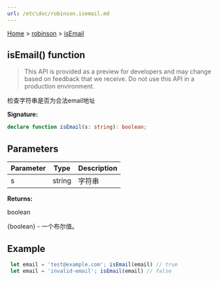 ```yaml
---
url: /etc\doc/robinson.isemail.md
---
```

[Home](./index.md) > [robinson](./robinson.md) > [isEmail](./robinson.isemail.md)

## isEmail() function

> This API is provided as a preview for developers and may change based on feedback that we receive. Do not use this API in a production environment.

检查字符串是否为合法email地址

**Signature:**

```typescript
declare function isEmail(s: string): boolean;
```

## Parameters

|  Parameter | Type | Description |
|  --- | --- | --- |
|  s | string | 字符串 |

**Returns:**

boolean

{boolean} - 一个布尔值。

## Example

```JavaScript
 let email = 'test@example.com'; isEmail(email) // true
 let email = 'invalid-email'; isEmail(email) // false
```
